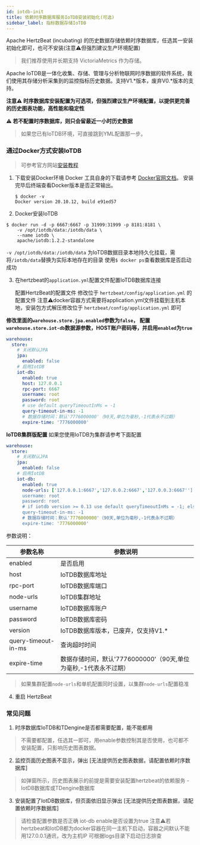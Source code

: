 ```yaml
---
id: iotdb-init  
title: 依赖时序数据库服务IoTDB安装初始化(可选)  
sidebar_label: 指标数据存储IoTDB
---
```

Apache HertzBeat (incubating) 的历史数据存储依赖时序数据库，任选其一安装初始化即可，也可不安装(注意⚠️但强烈建议生产环境配置)

> 我们推荐使用并长期支持 VictoriaMetrics 作为存储。

Apache IoTDB是一体化收集、存储、管理与分析物联网时序数据的软件系统，我们使用其存储分析采集到的监控指标历史数据。支持V1.*版本，废弃V0.*版本的支持。

**注意⚠️ 时序数据库安装配置为可选项，但强烈建议生产环境配置，以提供更完善的历史图表功能，高性能和稳定性**

**⚠️ 若不配置时序数据库，则只会留最近一小时历史数据**

> 如果您已有IoTDB环境，可直接跳到YML配置那一步。

### 通过Docker方式安装IoTDB

> 可参考官方网站[安装教程](https://iotdb.apache.org/zh/UserGuide/V0.13.x/QuickStart/WayToGetIoTDB.html)

1. 下载安装Docker环境
   Docker 工具自身的下载请参考 [Docker官网文档](https://docs.docker.com/get-docker/)。
   安装完毕后终端查看Docker版本是否正常输出。

   ```
   $ docker -v
   Docker version 20.10.12, build e91ed57
   ```
2. Docker安装IoTDB

```shell
$ docker run -d -p 6667:6667 -p 31999:31999 -p 8181:8181 \
    -v /opt/iotdb/data:/iotdb/data \ 
    --name iotdb \
    apache/iotdb:1.2.2-standalone
```

`-v /opt/iotdb/data:/iotdb/data` 为IoTDB数据目录本地持久化挂载，需将`/iotdb/data`替换为实际本地存在的目录
使用```$ docker ps```查看数据库是否启动成功

3. 在hertzbeat的`application.yml`配置文件配置IoTDB数据库连接

   配置HertzBeat的配置文件
   修改位于 `hertzbeat/config/application.yml` 的配置文件
   注意⚠️docker容器方式需要将application.yml文件挂载到主机本地，安装包方式解压修改位于 `hertzbeat/config/application.yml` 即可

**修改里面的`warehouse.store.jpa.enabled`参数为`false`， 配置`warehouse.store.iot-db`数据源参数，HOST账户密码等，并启用`enabled`为`true`**

```yaml
warehouse:
  store:
    # 关闭默认JPA
    jpa:
      enabled: false
    # 启用IotDB
    iot-db:
      enabled: true
      host: 127.0.0.1
      rpc-port: 6667
      username: root
      password: root
      # use default queryTimeoutInMs = -1
      query-timeout-in-ms: -1
      # 数据存储时间：默认'7776000000'（90天,单位为毫秒,-1代表永不过期）
      expire-time: '7776000000'
```

**IoTDB集群版配置**
如果您使用IoTDB为集群请参考下面配置

```yaml
warehouse:
  store:
    # 关闭默认JPA
    jpa:
      enabled: false
    # 启用IotDB
    iot-db:
      enabled: true
      node-urls: ['127.0.0.1:6667','127.0.0.2:6667','127.0.0.3:6667'']
      username: root
      password: root
      # if iotdb version >= 0.13 use default queryTimeoutInMs = -1; else use default queryTimeoutInMs = 0
      query-timeout-in-ms: -1
      # 数据存储时间：默认'7776000000'（90天,单位为毫秒,-1代表永不过期）
      expire-time: '7776000000'
```

参数说明：


| 参数名称            | 参数说明                                      |
| ------------------- |-------------------------------------------|
| enabled             | 是否启用                                      |
| host                | IoTDB数据库地址                                |
| rpc-port            | IoTDB数据库端口                                |
| node-urls           | IoTDB集群地址                                 |
| username            | IoTDB数据库账户                                |
| password            | IoTDB数据库密码                                |
| version             | IoTDB数据库版本，已废弃，仅支持V1.*               |
| query-timeout-in-ms | 查询超时时间                                    |
| expire-time         | 数据存储时间，默认'7776000000'（90天,单位为毫秒,-1代表永不过期） |

> 如果集群配置`node-urls`和单机配置同时设置，以集群`node-urls`配置稳准

4. 重启 HertzBeat

### 常见问题

1. 时序数据库IoTDB和TDengine是否都需要配置，能不能都用

> 不需要都配置，任选其一即可，用enable参数控制其是否使用，也可都不安装配置，只影响历史图表数据。

2. 监控页面历史图表不显示，弹出 [无法提供历史图表数据，请配置依赖时序数据库]

> 如弹窗所示，历史图表展示的前提是需要安装配置hertzbeat的依赖服务 - IotDB数据库或TDengine数据库

3. 安装配置了IotDB数据库，但页面依旧显示弹出 [无法提供历史图表数据，请配置依赖时序数据库]

> 请检查配置参数是否正确
> iot-db enable是否设置为true
> 注意⚠️若hertzbeat和IotDB都为docker容器在同一主机下启动，容器之间默认不能用127.0.0.1通讯，改为主机IP
> 可根据logs目录下启动日志排查

